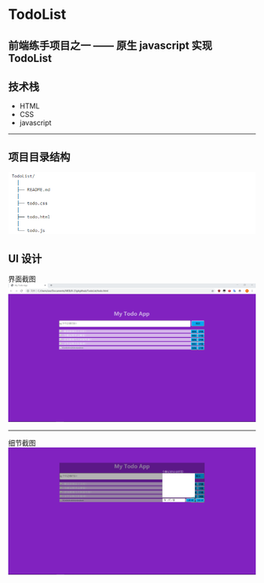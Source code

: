 # TodoList
前端练手项目之一 —— 原生 javascript 实现 TodoList
---
## 技术栈
- HTML
- CSS
- javascript
***
## 项目目录结构
![directory](https://github.com/realRichard/TodoList/blob/master/images/directory.png)
## UI 设计
界面截图
![directory](https://github.com/realRichard/TodoList/blob/master/images/todoList.png)

---
细节截图
![directory](https://github.com/realRichard/TodoList/blob/master/images/detail.png)
